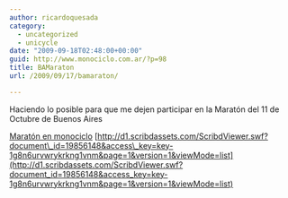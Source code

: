 ```yaml
---
author: ricardoquesada
category:
  - uncategorized
  - unicycle
date: "2009-09-18T02:48:00+00:00"
guid: http://www.monociclo.com.ar/?p=98
title: BAMaraton
url: /2009/09/17/bamaraton/

---
```

Haciendo lo posible para que me dejen participar en la Maratón del 11 de Octubre de Buenos Aires

[Maratón en monociclo](http://www.scribd.com/doc/19856148/Maraton-en-monociclo "View Maratón en monociclo on Scribd") [http://d1.scribdassets.com/ScribdViewer.swf?document\_id=19856148&access\_key=key-1g8n6urvwrykrkng1vnm&page=1&version=1&viewMode=list](http://d1.scribdassets.com/ScribdViewer.swf?document_id=19856148&access_key=key-1g8n6urvwrykrkng1vnm&page=1&version=1&viewMode=list)
